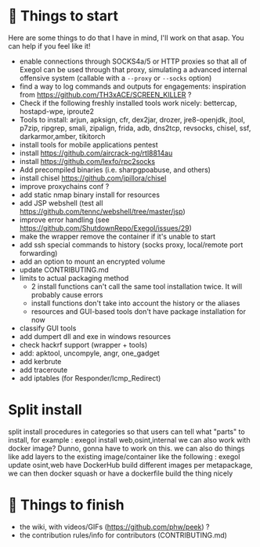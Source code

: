 # :memo: Things to start
  Here are some things to do that I have in mind, I'll work on that asap. You can help if you feel like it!
  - enable connections through SOCKS4a/5 or HTTP proxies so that all of Exegol can be used through that proxy, simulating a advanced internal offensive system (callable with a `--proxy` or `--socks` option)
  - find a way to log commands and outputs for engagements: inspiration from https://github.com/TH3xACE/SCREEN_KILLER ?
  - Check if the following freshly installed tools work nicely: bettercap, hostapd-wpe, iproute2
  - Tools to install: arjun, apksign, cfr, dex2jar, drozer, jre8-openjdk, jtool, p7zip, ripgrep, smali, zipalign, frida, adb, dns2tcp, revsocks, chisel, ssf, darkarmor,amber, tikitorch
  - install tools for mobile applications pentest
  - install https://github.com/aircrack-ng/rtl8814au
  - install https://github.com/lexfo/rpc2socks
  - Add precompiled binaries (i.e. sharpgpoabuse, and others)
  - install chisel https://github.com/jpillora/chisel
  - improve proxychains conf ?
  - add static nmap binary install for resources
  - add JSP webshell (test all https://github.com/tennc/webshell/tree/master/jsp)
  - improve error handling (see https://github.com/ShutdownRepo/Exegol/issues/29)
  - make the wrapper remove the container if it's unable to start
  - add ssh special commands to history (socks proxy, local/remote port forwarding)
  - add an option to mount an encrypted volume
  - update CONTRIBUTING.md
  - limits to actual packaging method
    - 2 install functions can't call the same tool installation twice. It will probably cause errors
    - install functions don't take into account the history or the aliases
    - resources and GUI-based tools don't have package installation for now
  - classify GUI tools
  - add dumpert dll and exe in windows resources
  - check hackrf support (wrapper + tools)
  - add: apktool, uncompyle, angr, one_gadget
  - add kerbrute
  - add traceroute
  - add iptables (for Responder/Icmp_Redirect)

# Split install
  split install procedures in categories so that users can tell what "parts" to install, for example : exegol install web,osint,internal
  we can also work with docker image? Dunno, gonna have to work on this.
  we can also do things like add layers to the existing image/container like the following : exegol update osint,web
  have DockerHub build different images per metapackage, we can then docker squash or have a dockerfile build the thing nicely

# :rocket: Things to finish
  - the wiki, with videos/GIFs (https://github.com/phw/peek) ?
  - the contribution rules/info for contributors (CONTRIBUTING.md)
